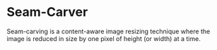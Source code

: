 # Seam-Carver

Seam-carving is a content-aware image resizing technique where the image is reduced
in size by one pixel of height (or width) at a time.
